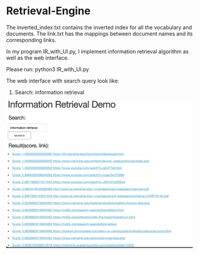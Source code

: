# Retrieval-Engine

The inverted_index.txt contains the inverted index for all the vocabulary and documents.
The link.txt has the mappings between document names and its corresponding links.


In my program IR_with_UI.py, I implement information retrieval algorithm as well as the web interface.


Please run: python3 IR_with_UI.py


The web interface with search query look like:

1. Search: information retrieval

![alt text](https://github.com/laqinfan/Retrieval-Engine/blob/master/IR.png)

